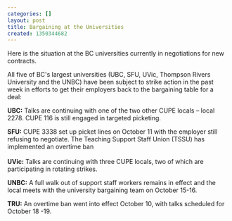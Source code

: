 ```yaml
---
categories: []
layout: post
title: Bargaining at the Universities
created: 1350344682
---
```

<p>Here is the situation at the BC universities currently in negotiations for new contracts.</p>
<p>All five of BC&#39;s largest universities (UBC, SFU, UVic, Thompson Rivers University and the UNBC) have been subject to strike action in the past week in efforts to get their employers back to the bargaining table for a deal:</p>
<p><b>UBC:</b> Talks are continuing with one of the two other CUPE locals &ndash; local 2278. CUPE 116 is still engaged in targeted picketing.</p>
<p><b>SFU:</b> CUPE 3338 set up picket lines on October 11 with the employer still refusing to negotiate. The Teaching Support Staff Union (TSSU) has implemented an overtime ban<br />
	<br />
	<b>UVic:</b> Talks are continuing with three CUPE locals, two of which are participating in rotating strikes.</p>
<p><b>UNBC:</b> A full walk out of support staff workers remains in effect and the local meets with the university bargaining team on October 15-16.</p>
<p><b>TRU:</b> An overtime ban went into effect October 10, with talks scheduled for October 18 -19.</p>
